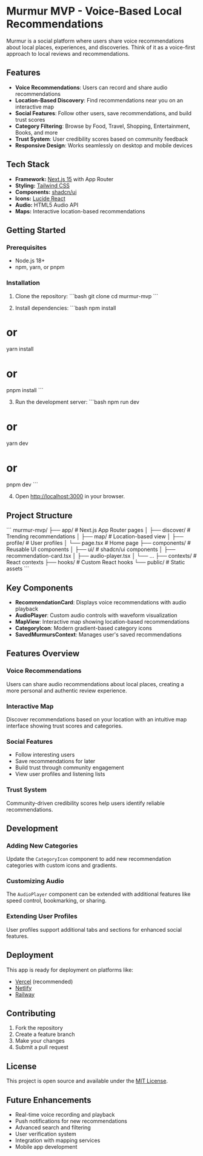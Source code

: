 # Murmur MVP - Voice-Based Local Recommendations

Murmur is a social platform where users share voice recommendations about local places, experiences, and discoveries. Think of it as a voice-first approach to local reviews and recommendations.

## Features

- **Voice Recommendations**: Users can record and share audio recommendations
- **Location-Based Discovery**: Find recommendations near you on an interactive map
- **Social Features**: Follow other users, save recommendations, and build trust scores
- **Category Filtering**: Browse by Food, Travel, Shopping, Entertainment, Books, and more
- **Trust System**: User credibility scores based on community feedback
- **Responsive Design**: Works seamlessly on desktop and mobile devices

## Tech Stack

- **Framework:** [Next.js 15](https://nextjs.org/) with App Router
- **Styling:** [Tailwind CSS](https://tailwindcss.com/)
- **Components:** [shadcn/ui](https://ui.shadcn.com/)
- **Icons:** [Lucide React](https://lucide.dev/)
- **Audio:** HTML5 Audio API
- **Maps:** Interactive location-based recommendations

## Getting Started

### Prerequisites

- Node.js 18+ 
- npm, yarn, or pnpm

### Installation

1. Clone the repository:
\`\`\`bash
git clone <your-repo-url>
cd murmur-mvp
\`\`\`

2. Install dependencies:
\`\`\`bash
npm install
# or
yarn install
# or
pnpm install
\`\`\`

3. Run the development server:
\`\`\`bash
npm run dev
# or
yarn dev
# or
pnpm dev
\`\`\`

4. Open [http://localhost:3000](http://localhost:3000) in your browser.

## Project Structure

\`\`\`
murmur-mvp/
├── app/                    # Next.js App Router pages
│   ├── discover/          # Trending recommendations
│   ├── map/               # Location-based view
│   ├── profile/           # User profiles
│   └── page.tsx           # Home page
├── components/            # Reusable UI components
│   ├── ui/                # shadcn/ui components
│   ├── recommendation-card.tsx
│   ├── audio-player.tsx
│   └── ...
├── contexts/              # React contexts
├── hooks/                 # Custom React hooks
└── public/                # Static assets
\`\`\`

## Key Components

- **RecommendationCard**: Displays voice recommendations with audio playback
- **AudioPlayer**: Custom audio controls with waveform visualization
- **MapView**: Interactive map showing location-based recommendations
- **CategoryIcon**: Modern gradient-based category icons
- **SavedMurmursContext**: Manages user's saved recommendations

## Features Overview

### Voice Recommendations
Users can share audio recommendations about local places, creating a more personal and authentic review experience.

### Interactive Map
Discover recommendations based on your location with an intuitive map interface showing trust scores and categories.

### Social Features
- Follow interesting users
- Save recommendations for later
- Build trust through community engagement
- View user profiles and listening lists

### Trust System
Community-driven credibility scores help users identify reliable recommendations.

## Development

### Adding New Categories
Update the `CategoryIcon` component to add new recommendation categories with custom icons and gradients.

### Customizing Audio
The `AudioPlayer` component can be extended with additional features like speed control, bookmarking, or sharing.

### Extending User Profiles
User profiles support additional tabs and sections for enhanced social features.

## Deployment

This app is ready for deployment on platforms like:
- [Vercel](https://vercel.com) (recommended)
- [Netlify](https://netlify.com)
- [Railway](https://railway.app)

## Contributing

1. Fork the repository
2. Create a feature branch
3. Make your changes
4. Submit a pull request

## License

This project is open source and available under the [MIT License](LICENSE).

## Future Enhancements

- Real-time voice recording and playback
- Push notifications for new recommendations
- Advanced search and filtering
- User verification system
- Integration with mapping services
- Mobile app development

